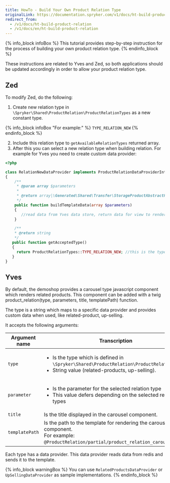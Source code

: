 ```yaml
---
title: HowTo - Build Your Own Product Relation Type
originalLink: https://documentation.spryker.com/v1/docs/ht-build-product-relation
redirect_from:
  - /v1/docs/ht-build-product-relation
  - /v1/docs/en/ht-build-product-relation
---
```


{% info_block infoBox %}
This tutorial provides step-by-step instruction for the process of building your own product relation type.
{% endinfo_block %}

These instructions are related to Yves and Zed, so both applications should be updated accordingly in order to allow your product relation type.

## Zed
To modify Zed, do the following:
1. Create new relation type in `\Spryker\Shared\ProductRelation\ProductRelationTypes` as a new constant type.

{% info_block infoBox "For example:" %}
`TYPE_RELATION_NEW`
{% endinfo_block %}

2. Include this relation type to `getAvailableRelationTypes` returned array.
3. After this you can select a new relation type when building relation.
For example for Yves you need to create custom data provider:

```php
<?php

class RelationNewDataProvider implements ProductRelationDataProviderInterface
{
    /**
     * @param array $parameters
     *
     * @return array|\Generated\Shared\Transfer\StorageProductAbstractRelationTransfer[]
     */
    public function buildTemplateData(array $parameters)
    {
       //read data from Yves data store, return data for view to render.
    }      

    /**
    * @return string
    */
   public function getAcceptedType()
   {
     return ProductRelationTypes::TYPE_RELATION_NEW; //this is the type which is mapped when rendering twig function, first argument.
   }  
}

```

## Yves
By default, the demoshop provides a carousel type javascript component which renders related products. 
This component can be added with a twig product_relation(type, parameters, title, templatePath) function. 

The type is a string which maps to a specific data provider and provides custom data when used, like related-product, up-selling.

It accepts the following arguments:

| Argument name | Transcription |
| --- | --- |
| `type` | <ul><li>Is the type which is defined in `\Spryker\Shared\ProductRelation\ProductRelationTypes`</li><li>String value (related-products, up-selling).</li></ul> |
| `parameter` | <ul><li>Is the parameter for the selected relation type</li><li>This value defers depending on the selected relation types</li></ul> |
| `title` | Is the title displayed in the carousel component. |
| `templatePath` | Is the path to the template for rendering the carousel component.</br>For example: `@ProductRelation/partial/product_relation_carousel.twig`. |

Each type has a data provider. This data provider reads data from redis and sends it to the template. 

{% info_block warningBox %}
You can use `RelatedProductsDataProvider` or `UpSellingDataProvider` as sample implementations.
{% endinfo_block %}
